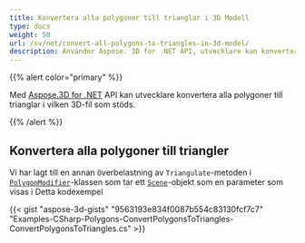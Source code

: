 ```yaml
---
title: Konvertera alla polygoner till trianglar i 3D Modell
type: docs
weight: 50
url: /sv/net/convert-all-polygons-to-triangles-in-3d-model/
description: Använder Aspose. 3D for .NET API, utvecklare kan konvertera alla polygoner till trianglar i vilken 3D fil som stöds.
---
```

{{% alert color="primary" %}}

Med [Aspose.3D for .NET](http://products.aspose.com/3d/net) API kan utvecklare konvertera alla polygoner till trianglar i vilken 3D-fil som stöds.

{{% /alert %}}
##  **Konvertera alla polygoner till triangler**
Vi har lagt till en annan överbelastning av `Triangulate`-metoden i [`PolygonModifier`](https://reference.aspose.com/3d/net/aspose.threed.entities/polygonmodifier)-klassen som tar ett [`Scene`](https://reference.aspose.com/3d/net/aspose.threed/scene)-objekt som en parameter som visas i Detta kodexempel

{{< gist "aspose-3d-gists" "9563193e834f0087b554c83130fcf7c7" "Examples-CSharp-Polygons-ConvertPolygonsToTriangles-ConvertPolygonsToTriangles.cs" >}}
